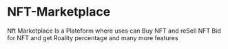 # NFT-Marketplace
Nft Marketplace Is a Plateform where uses can Buy NFT and reSell NFT Bid for NFT and get Roality percentage and many more features  


